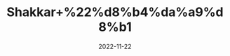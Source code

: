---
title: 'Shakkar+%22%d8%b4%da%a9%d8%b1'
date: '2022-11-22' 
metatag: '' 
inventory: '0' 
draft: false 
# meta description 
shortDescripton: 'Aids+weight+loss%e2%80%93+Brown+sugar+has+fewer+calories+than+white+sugar.+...+Acts+as+an+instant+energy+booster%e2%80%93+Brown+sugar+is+a+simple+carbohydrate+that+breaks+down+into+glucose.'
description: 'Food+Product'
longdescription: ''
tags: ''
brand: ''
subCategory: ''
unit: '250 gm-Pk'
sellCount: '0'
featured: True
# product Price
price: '50.0'
# Product Short Description
shortDescription: 'Aids+weight+loss%e2%80%93+Brown+sugar+has+fewer+calories+than+white+sugar.+...+Acts+as+an+instant+energy+booster%e2%80%93+Brown+sugar+is+a+simple+carbohydrate+that+breaks+down+into+glucose.'
productID: 'A0C471CA-6E3B-ED11-996A-005056B3A416'
type: 'products'
category: 'Food+Product' 
thumnailproduct: 'https://eraconnect.blob.core.windows.net/product-images/aminsaddiquidawakhana/dcbac6ee-dfe3-4e1d-b15a-6367d68619a9.webp' 
images:
  - image: 'https://eraconnect.blob.core.windows.net/product-images/aminsaddiquidawakhana/dcbac6ee-dfe3-4e1d-b15a-6367d68619a9.webp'  
Variants:
---